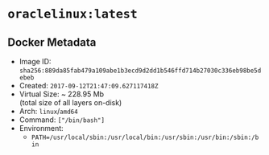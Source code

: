 # `oraclelinux:latest`

## Docker Metadata

- Image ID: `sha256:889da85fab479a109abe1b3ecd9d2dd1b546ffd714b27030c336eb98be5debeb`
- Created: `2017-09-12T21:47:09.627117418Z`
- Virtual Size: ~ 228.95 Mb  
  (total size of all layers on-disk)
- Arch: `linux`/`amd64`
- Command: `["/bin/bash"]`
- Environment:
  - `PATH=/usr/local/sbin:/usr/local/bin:/usr/sbin:/usr/bin:/sbin:/bin`
